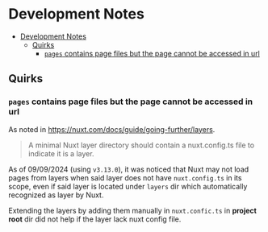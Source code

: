 # Development Notes

<!-- TOC -->
* [Development Notes](#development-notes)
  * [Quirks](#quirks)
    * [`pages` contains page files but the page cannot be accessed in url](#pages-contains-page-files-but-the-page-cannot-be-accessed-in-url)
<!-- TOC -->

## Quirks

### `pages` contains page files but the page cannot be accessed in url

As noted in https://nuxt.com/docs/guide/going-further/layers.

> A minimal Nuxt layer directory should contain a nuxt.config.ts file to indicate it is a layer.

As of 09/09/2024 (using `v3.13.0`), it was noticed that Nuxt may not load pages from layers when said layer does not
have `nuxt.config.ts` in its scope, even if said layer is located under `layers` dir which automatically recognized as layer by Nuxt.

Extending the layers by adding them manually in `nuxt.confic.ts` in **project root** dir did not help if the layer lack
nuxt config file.




